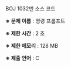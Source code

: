 BOJ 1032번 소스 코드

<b>※ 문제 이름</b> : 명령 프롬프트

<b>※ 제한 시간</b> : 2 초

<b>※ 제한 메모리</b> : 128 MB

<b>※ 제출 언어</b> : C